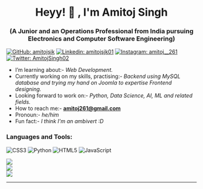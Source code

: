 <h1 align="center"> Heyy! <span class="wave">👋</span> , I'm Amitoj Singh </h1>

<!--<html>.wave {
  animation-name: wave-animation;  /* Refers to the name of your @keyframes element below */
  animation-duration: 2.5s;        /* Change to speed up or slow down */
  animation-iteration-count: infinite;  /* Never stop waving :) */
  transform-origin: 70% 70%;       /* Pivot around the bottom-left palm */
  display: inline-block;
}

@keyframes wave-animation {
    0% { transform: rotate( 0.0deg) }
   10% { transform: rotate(14.0deg) }  /* The following five values can be played with to make the waving more or less extreme */
   20% { transform: rotate(-8.0deg) }
   30% { transform: rotate(14.0deg) }
   40% { transform: rotate(-4.0deg) }
   50% { transform: rotate(10.0deg) }
   60% { transform: rotate( 0.0deg) }  /* Reset for the last half to pause */
  100% { transform: rotate( 0.0deg) }
}




/* For demonstration purposes only: */
body { font-size: 3.5em }
h1 { font-size: 0.5em }



</html>
-->


<h3 align="center">(A Junior and an Operations Professional from India pursuing Electronics and Computer Software Engineering)</h3>

[![GitHub: amitojsjk](https://img.shields.io/github/followers/amitojsjk?label=follow&style=social)](https://github.com/amitojsjk/)
[![Linkedin: amitojsjk01](https://img.shields.io/badge/-Amitoj%20Singh-blue?style=flat-square&logo=Linkedin&logoColor=white&link=https://www.linkedin.com/in/amitojsjk01/)](https://www.linkedin.com/in/amitojsjk01/)
[![Instagram: amitoj__261](https://img.shields.io/badge/-Amitoj%20Singh-red?style=flat-square&logo=Instagram&logoColor=white&link=https://www.instagram.com/amitoj__261/)](https://www.instagram.com/amitoj__261/)
[![Twitter: AmitojSingh02](https://img.shields.io/badge/-Amitoj%20Singh-blue?style=flat-square&logo=Twitter&logoColor=white&link=https://twitter.com/AmitojSingh02)](https://twitter.com/AmitojSingh02)


-   I’m learning about:- *Web Development.*
-   Currently working on my skills, practising:- *Backend using MySQL database and trying my hand on Joomla to expertise Frontend designing.*
-   Looking forward to work on:- *Python, Data Science, AI, ML and related fields.*
-   How to reach me:- **amitoj261@gmail.com**
-   Pronoun:- *he/him*
-   Fun fact:- *I think I'm an ambivert :D*

<h3 align="left">Languages and Tools:</h3>

![CSS3](https://img.shields.io/badge/css3-%231572B6.svg?style=for-the-badge&logo=css3&logoColor=white) ![Python](https://img.shields.io/badge/python-3670A0?style=for-the-badge&logo=python&logoColor=ffdd54) ![HTML5](https://img.shields.io/badge/html5-%23E34F26.svg?style=for-the-badge&logo=html5&logoColor=white) ![JavaScript](https://img.shields.io/badge/javascript-%23323330.svg?style=for-the-badge&logo=javascript&logoColor=%23F7DF1E)

![](https://github-readme-stats.vercel.app/api?username=amitojsjk&theme=dark&hide_border=false&include_all_commits=false&count_private=false)<br/>
![](https://github-readme-streak-stats.herokuapp.com/?user=amitojsjk&theme=dark&hide_border=false)<br/>
![](https://github-readme-stats.vercel.app/api/top-langs/?username=amitojsjk&theme=dark&hide_border=false&include_all_commits=false&count_private=false&layout=compact)

---

<!-- Proudly made by AMITOJ -->

